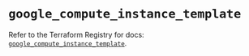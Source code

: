 # `google_compute_instance_template`

Refer to the Terraform Registry for docs: [`google_compute_instance_template`](https://registry.terraform.io/providers/hashicorp/google/5.22.0/docs/resources/compute_instance_template).
